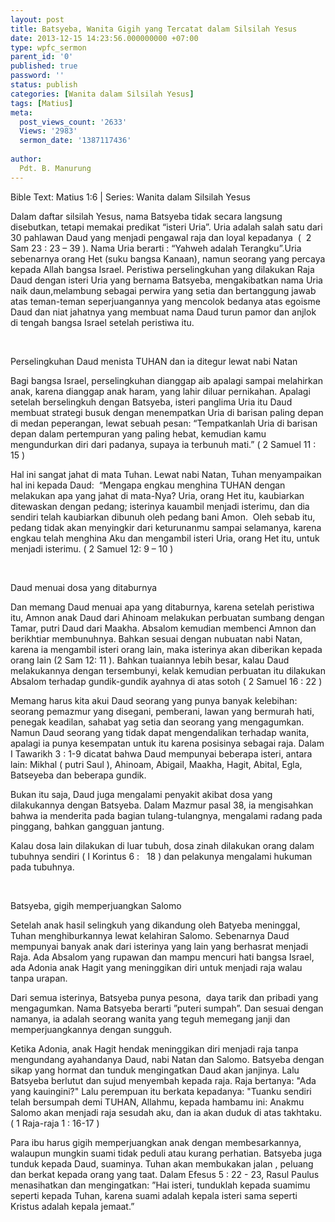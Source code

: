 ```yaml
---
layout: post
title: Batsyeba, Wanita Gigih yang Tercatat dalam Silsilah Yesus
date: 2013-12-15 14:23:56.000000000 +07:00
type: wpfc_sermon
parent_id: '0'
published: true
password: ''
status: publish
categories: [Wanita dalam Silsilah Yesus]
tags: [Matius]
meta:
  post_views_count: '2633'
  Views: '2983'
  sermon_date: '1387117436'
  
author:
  Pdt. B. Manurung
---
```

<p>Bible Text: Matius 1:6 | Series: Wanita dalam Silsilah Yesus</p>
<p>Dalam daftar silsilah Yesus, nama Batsyeba tidak secara langsung disebutkan, tetapi memakai predikat “isteri Uria”. Uria adalah salah satu dari 30 pahlawan Daud yang menjadi pengawal raja dan loyal kepadanya  (  2 Sam 23 : 23 – 39 ). Nama Uria berarti : “Yahweh adalah Terangku”.Uria sebenarnya orang Het (suku bangsa Kanaan), namun seorang yang percaya kepada Allah bangsa Israel. Peristiwa perselingkuhan yang dilakukan Raja Daud dengan isteri Uria yang bernama Batsyeba, mengakibatkan nama Uria naik daun,melambung sebagai perwira yang setia dan bertanggung jawab atas teman-teman seperjuangannya yang mencolok bedanya atas egoisme Daud dan niat jahatnya yang membuat nama Daud turun pamor dan anjlok di tengah bangsa Israel setelah peristiwa itu.</p>
<p>&nbsp;</p>
<p>Perselingkuhan Daud menista TUHAN dan ia ditegur lewat nabi Natan </p>
<p>Bagi bangsa Israel, perselingkuhan dianggap aib apalagi sampai melahirkan anak, karena dianggap anak haram, yang lahir diluar pernikahan. Apalagi setelah berselingkuh dengan Batsyeba, isteri panglima Uria itu Daud membuat strategi busuk dengan menempatkan Uria di barisan paling depan di medan peperangan, lewat sebuah pesan: “Tempatkanlah Uria di barisan depan dalam pertempuran yang paling hebat, kemudian kamu mengundurkan diri dari padanya, supaya ia terbunuh mati.” ( 2 Samuel 11 : 15 )</p>
<p>Hal ini sangat jahat di mata Tuhan. Lewat nabi Natan, Tuhan menyampaikan hal ini kepada Daud:  “Mengapa engkau menghina TUHAN dengan melakukan apa yang jahat di mata-Nya? Uria, orang Het itu, kaubiarkan ditewaskan dengan pedang; isterinya kauambil menjadi isterimu, dan dia sendiri telah kaubiarkan dibunuh oleh pedang bani Amon.  Oleh sebab itu, pedang tidak akan menyingkir dari keturunanmu sampai selamanya, karena engkau telah menghina Aku dan mengambil isteri Uria, orang Het itu, untuk menjadi isterimu. ( 2 Samuel 12: 9 – 10 )</p>
<p> </p>
<p>Daud menuai dosa yang ditaburnya</p>
<p>Dan memang Daud menuai apa yang ditaburnya, karena setelah peristiwa itu, Amnon anak Daud dari Ahinoam melakukan perbuatan sumbang dengan Tamar, putri Daud dari Maakha. Absalom kemudian membenci Amnon dan berikhtiar membunuhnya. Bahkan sesuai dengan nubuatan nabi Natan, karena ia mengambil isteri orang lain, maka isterinya akan diberikan kepada orang lain (2 Sam 12: 11 ). Bahkan tuaiannya lebih besar, kalau Daud melakukannya dengan tersembunyi, kelak kemudian perbuatan itu dilakukan Absalom terhadap gundik-gundik ayahnya di atas sotoh ( 2 Samuel 16 : 22 )</p>
<p>Memang harus kita akui Daud seorang yang punya banyak kelebihan: seorang pemazmur yang disegani, pemberani, lawan yang bermurah hati, penegak keadilan, sahabat yag setia dan seorang yang mengagumkan. Namun Daud seorang yang tidak dapat mengendalikan terhadap wanita, apalagi ia punya kesempatan untuk itu karena posisinya sebagai raja. Dalam I Tawarikh 3 : 1-9 dicatat bahwa Daud mempunyai beberapa isteri, antara lain: Mikhal ( putri Saul ), Ahinoam, Abigail, Maakha, Hagit, Abital, Egla, Batseyeba dan beberapa gundik.</p>
<p>Bukan itu saja, Daud juga mengalami penyakit akibat dosa yang dilakukannya dengan Batsyeba. Dalam Mazmur pasal 38, ia mengisahkan bahwa ia menderita pada bagian tulang-tulangnya, mengalami radang pada pinggang, bahkan gangguan jantung.</p>
<p>Kalau dosa lain dilakukan di luar tubuh, dosa zinah dilakukan orang dalam tubuhnya sendiri ( I Korintus 6 :   18 ) dan pelakunya mengalami hukuman pada tubuhnya.</p>
<p>&nbsp;</p>
<p>Batsyeba, gigih memperjuangkan Salomo</p>
<p>Setelah anak hasil selingkuh yang dikandung oleh Batyeba meninggal, Tuhan menghiburkannya lewat kelahiran Salomo. Sebenarnya Daud mempunyai banyak anak dari isterinya yang lain yang berhasrat menjadi Raja. Ada Absalom yang rupawan dan mampu mencuri hati bangsa Israel, ada Adonia anak Hagit yang meninggikan diri untuk menjadi raja walau tanpa urapan.</p>
<p>Dari semua isterinya, Batsyeba punya pesona,  daya tarik dan pribadi yang mengagumkan. Nama Batsyeba berarti ”puteri sumpah”. Dan sesuai dengan namanya, ia adalah seorang wanita yang teguh memegang janji dan memperjuangkannya dengan sungguh.</p>
<p>Ketika Adonia, anak Hagit hendak meninggikan diri menjadi raja tanpa mengundang ayahandanya Daud, nabi Natan dan Salomo. Batsyeba dengan sikap yang hormat dan tunduk mengingatkan Daud akan janjinya. Lalu Batsyeba berlutut dan sujud menyembah kepada raja. Raja bertanya: "Ada yang kauingini?" Lalu perempuan itu berkata kepadanya: "Tuanku sendiri telah bersumpah demi TUHAN, Allahmu, kepada hambamu ini: Anakmu Salomo akan menjadi raja sesudah aku, dan ia akan duduk di atas takhtaku. ( 1 Raja-raja 1 : 16-17 )</p>
<p>Para ibu harus gigih memperjuangkan anak dengan membesarkannya, walaupun mungkin suami tidak peduli atau kurang perhatian. Batsyeba juga tunduk kepada Daud, suaminya. Tuhan akan membukakan jalan , peluang dan berkat kepada orang yang taat. Dalam Efesus 5 : 22 - 23, Rasul Paulus menasihatkan dan mengingatkan: ”Hai isteri, tunduklah kepada suamimu seperti kepada Tuhan, karena suami adalah kepala isteri sama seperti Kristus adalah kepala jemaat.”</p>

